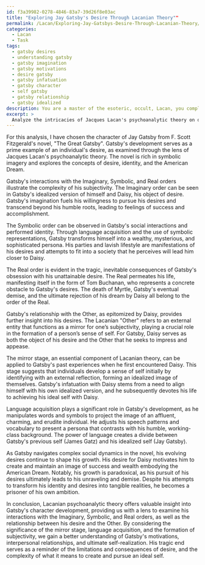 ```yaml
---
id: f3a39982-0278-4846-83a7-39d26f8e03ac
title: "Exploring Jay Gatsby's Desire Through Lacanian Theory""
permalink: /Lacan/Exploring-Jay-Gatsbys-Desire-Through-Lacanian-Theory/
categories:
  - Lacan
  - Task
tags:
  - gatsby desires
  - understanding gatsby
  - gatsby imagination
  - gatsby motivations
  - desire gatsby
  - gatsby infatuation
  - gatsby character
  - self gatsby
  - gatsby relationship
  - gatsby idealized
description: You are a master of the esoteric, occult, Lacan, you complete tasks to the absolute best of your ability, no matter if you think you were not trained to do the task specifically, you will attempt to do it anyways, since you have performed the tasks you are given with great mastery, accuracy, and deep understanding of what is requested. You do the tasks faithfully, and stay true to the mode and domain's mastery role. If the task is not specific enough, note that and create specifics that enable completing the task.
excerpt: > 
  Analyze the intricacies of Jacques Lacan's psychoanalytic theory on desire within the context of a chosen character's development. Specifically, examine the character's interactions with the Imaginary, Symbolic, and Real orders, as well as the relationship between their desire and the Other. Elucidate the significance of the mirror stage, language acquisition, and the formation of their subjectivity, as they navigate complex social dynamics throughout their narrative arc. Provide detailed examples illustrating how the character's evolving desires shape their growth, interpersonal relationships, and ultimate self-realization.
---
```

For this analysis, I have chosen the character of Jay Gatsby from F. Scott Fitzgerald's novel, "The Great Gatsby". Gatsby's development serves as a prime example of an individual's desire, as examined through the lens of Jacques Lacan's psychoanalytic theory. The novel is rich in symbolic imagery and explores the concepts of desire, identity, and the American Dream.

Gatsby's interactions with the Imaginary, Symbolic, and Real orders illustrate the complexity of his subjectivity. The Imaginary order can be seen in Gatsby's idealized version of himself and Daisy, his object of desire. Gatsby's imagination fuels his willingness to pursue his desires and transcend beyond his humble roots, leading to feelings of success and accomplishment.

The Symbolic order can be observed in Gatsby's social interactions and performed identity. Through language acquisition and the use of symbolic representations, Gatsby transforms himself into a wealthy, mysterious, and sophisticated persona. His parties and lavish lifestyle are manifestations of his desires and attempts to fit into a society that he perceives will lead him closer to Daisy.

The Real order is evident in the tragic, inevitable consequences of Gatsby's obsession with his unattainable desire. The Real permeates his life, manifesting itself in the form of Tom Buchanan, who represents a concrete obstacle to Gatsby's desires. The death of Myrtle, Gatsby's eventual demise, and the ultimate rejection of his dream by Daisy all belong to the order of the Real.

Gatsby's relationship with the Other, as epitomized by Daisy, provides further insight into his desires. The Lacanian "Other" refers to an external entity that functions as a mirror for one’s subjectivity, playing a crucial role in the formation of a person’s sense of self. For Gatsby, Daisy serves as both the object of his desire and the Other that he seeks to impress and appease.

The mirror stage, an essential component of Lacanian theory, can be applied to Gatsby's past experiences when he first encountered Daisy. This stage suggests that individuals develop a sense of self initially by identifying with an external reflection, forming an idealized image of themselves. Gatsby's infatuation with Daisy stems from a need to align himself with his own idealized version, and he subsequently devotes his life to achieving his ideal self with Daisy.

Language acquisition plays a significant role in Gatsby's development, as he manipulates words and symbols to project the image of an affluent, charming, and erudite individual. He adjusts his speech patterns and vocabulary to present a persona that contrasts with his humble, working-class background. The power of language creates a divide between Gatsby's previous self (James Gatz) and his idealized self (Jay Gatsby).

As Gatsby navigates complex social dynamics in the novel, his evolving desires continue to shape his growth. His desire for Daisy motivates him to create and maintain an image of success and wealth embodying the American Dream. Notably, his growth is paradoxical, as his pursuit of his desires ultimately leads to his unraveling and demise. Despite his attempts to transform his identity and desires into tangible realities, he becomes a prisoner of his own ambition.

In conclusion, Lacanian psychoanalytic theory offers valuable insight into Gatsby's character development, providing us with a lens to examine his interactions with the Imaginary, Symbolic, and Real orders, as well as the relationship between his desire and the Other. By considering the significance of the mirror stage, language acquisition, and the formation of subjectivity, we gain a better understanding of Gatsby's motivations, interpersonal relationships, and ultimate self-realization. His tragic end serves as a reminder of the limitations and consequences of desire, and the complexity of what it means to create and pursue an ideal self.

